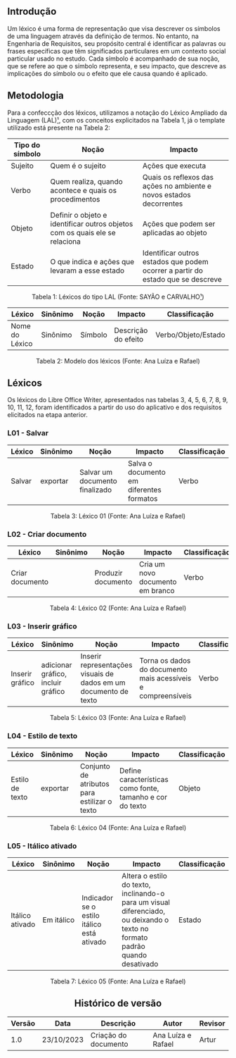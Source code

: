 ## Introdução

Um léxico é uma forma de representação que visa descrever os símbolos de uma linguagem através da definição de termos. No entanto, na Engenharia de Requisitos, seu propósito central é identificar as palavras ou frases específicas que têm significados particulares em um contexto social particular usado no estudo. Cada símbolo é acompanhado de sua noção, que se refere ao que o símbolo representa, e seu impacto, que descreve as implicações do símbolo ou o efeito que ele causa quando é aplicado. 

## Metodologia

Para a confeccção dos léxicos, utilizamos a notação do Léxico Ampliado da Linguagem (LAL)<a id="anchor_1" href="#REF1">¹</a>, com os conceitos explicitados na Tabela 1, já o template utilizado está presente na Tabela 2:

<center>

| Tipo do símbolo | Noção | Impacto |
|-----------------|-------|-------|
| Sujeito | Quem é o sujeito | Ações que executa |
| Verbo | Quem realiza, quando acontece e quais os procedimentos | Quais os reflexos das ações no ambiente e novos estados decorrentes |
| Objeto | Definir o objeto e identificar outros objetos com os quais ele se relaciona | Ações que podem ser aplicadas ao objeto  |
| Estado | O que indica e ações que levaram a esse estado | Identificar outros estados que podem ocorrer a partir do estado que se descreve  |

Tabela 1: Léxicos do tipo LAL (Fonte: SAYÃO e CARVALHO<a id="anchor_1" href="#REF1">¹</a>)


| Léxico         | Sinônimo | Noção   | Impacto             | Classificação       |
| -------------- | -------- | ------- | ------------------- | ------------------- |
| Nome do Léxico | Sinônimo | Símbolo | Descrição do efeito | Verbo/Objeto/Estado |

Tabela 2: Modelo dos léxicos (Fonte: Ana Luíza e Rafael)

</center>

## Léxicos

Os léxicos do Libre Office Writer, apresentados nas tabelas 3, 4, 5, 6, 7, 8, 9, 10, 11, 12, foram identificados a partir do uso do aplicativo e dos requisitos elicitados na etapa anterior.


### L01 - Salvar

<center>

| Léxico         | Sinônimo | Noção   | Impacto             | Classificação       |
| -------------- | -------- | ------- | ------------------- | ------------------- |
| Salvar | exportar | Salvar um documento finalizado | Salva o documento em diferentes formatos | Verbo |

Tabela 3: Léxico 01 (Fonte: Ana Luíza e Rafael)

</center>

### L02 - Criar documento

<center>

| Léxico         | Sinônimo | Noção   | Impacto             | Classificação       |
| -------------- | -------- | ------- | ------------------- | ------------------- |
| Criar documento |  | Produzir documento | Cria um novo documento em branco | Verbo |

Tabela 4: Léxico 02 (Fonte: Ana Luíza e Rafael)

</center>

### L03 - Inserir gráfico

<center>

| Léxico         | Sinônimo | Noção   | Impacto             | Classificação       |
| -------------- | -------- | ------- | ------------------- | ------------------- |
| Inserir gráfico | adicionar gráfico, incluir gráfico | Inserir representações visuais de dados em um documento de texto | Torna os dados do documento mais acessíveis e compreensíveis | Verbo |

Tabela 5: Léxico 03 (Fonte: Ana Luíza e Rafael)

</center>

### L04 - Estilo de texto

<center>

| Léxico         | Sinônimo | Noção   | Impacto             | Classificação       |
| -------------- | -------- | ------- | ------------------- | ------------------- |
| Estilo de texto | exportar | Conjunto de atributos para estilizar o texto | Define características como fonte, tamanho e cor do texto | Objeto |

Tabela 6: Léxico 04 (Fonte: Ana Luíza e Rafael)

</center>

### L05 - Itálico ativado

<center>

| Léxico         | Sinônimo | Noção   | Impacto             | Classificação       |
| -------------- | -------- | ------- | ------------------- | ------------------- |
| Itálico ativado | Em itálico| Indicador se o estilo itálico está ativado | Altera o estilo do texto, inclinando-o para um visual diferenciado, ou deixando o texto no formato padrão quando desativado | Estado |

Tabela 7: Léxico 05 (Fonte: Ana Luíza e Rafael)

</center>

<center>

## Histórico de versão

| Versão  | Data       | Descrição                  | Autor                    | Revisor   |
|---------|------------|----------------------------|-------------|-----------|
| 1.0     | 23/10/2023 | Criação do documento | Ana Luíza e Rafael | Artur |

</center>